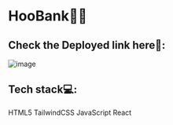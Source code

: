 # HooBank🏦💸 

## Check the Deployed link here🔗:

![image](https://user-images.githubusercontent.com/84569241/201945591-400aed81-6770-4548-ab31-03748df120ab.png)

## Tech stack💻:

HTML5
TailwindCSS
JavaScript
React
